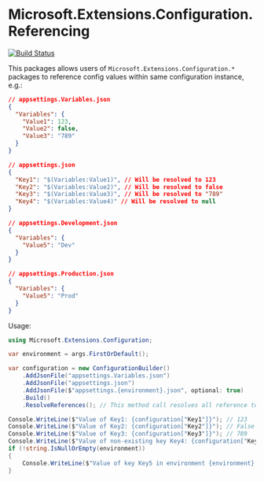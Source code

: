 # Microsoft.Extensions.Configuration.Referencing

[![Build Status](https://dev.azure.com/vicey/GithubProjectsCICD/_apis/build/status/yhvicey.Microsoft.Extensions.Configuration.Referencing?branchName=main)](https://dev.azure.com/vicey/GithubProjectsCICD/_build/latest?definitionId=11&branchName=main)

This packages allows users of `Microsoft.Extensions.Configuration.*` packages to reference config values within same configuration instance, e.g.:

```json
// appsettings.Variables.json
{
  "Variables": {
    "Value1": 123,
    "Value2": false,
    "Value3": "789"
  }
}

// appsettings.json
{
  "Key1": "$(Variables:Value1)", // Will be resolved to 123
  "Key2": "$(Variables:Value2)", // Will be resolved to false
  "Key3": "$(Variables:Value3)", // Will be resolved to "789"
  "Key4": "$(Variables:Value4)" // Will be resolved to null
}

// appsettings.Development.json
{
  "Variables": {
    "Value5": "Dev"
  }
}

// appsettings.Production.json
{
  "Variables": {
    "Value5": "Prod"
  }
}
```

Usage:

```csharp
using Microsoft.Extensions.Configuration;

var environment = args.FirstOrDefault();

var configuration = new ConfigurationBuilder()
    .AddJsonFile("appsettings.Variables.json")
    .AddJsonFile("appsettings.json")
    .AddJsonFile($"appsettings.{environment}.json", optional: true)
    .Build()
    .ResolveReferences(); // This method call resolves all reference tokens in '$(PATH:TO:CONFIG)' format

Console.WriteLine($"Value of Key1: {configuration["Key1"]}"); // 123
Console.WriteLine($"Value of Key2: {configuration["Key2"]}"); // False
Console.WriteLine($"Value of Key3: {configuration["Key3"]}"); // 789
Console.WriteLine($"Value of non-existing key Key4: {configuration["Key4"]}"); // (empty)
if (!string.IsNullOrEmpty(environment))
{
    Console.WriteLine($"Value of key Key5 in environment {environment}: {configuration["Key5"]}"); // "Prod" for Production, "Dev" for Development
}
```
